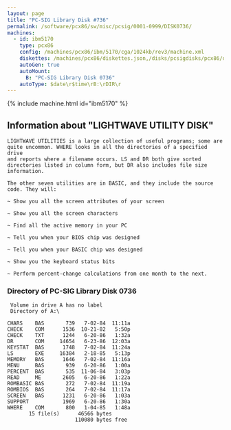 ```yaml
---
layout: page
title: "PC-SIG Library Disk #736"
permalink: /software/pcx86/sw/misc/pcsig/0001-0999/DISK0736/
machines:
  - id: ibm5170
    type: pcx86
    config: /machines/pcx86/ibm/5170/cga/1024kb/rev3/machine.xml
    diskettes: /machines/pcx86/diskettes.json,/disks/pcsigdisks/pcx86/diskettes.json
    autoGen: true
    autoMount:
      B: "PC-SIG Library Disk 0736"
    autoType: $date\r$time\rB:\rDIR\r
---
```


{% include machine.html id="ibm5170" %}

## Information about "LIGHTWAVE UTILITY DISK"

    LIGHTWAVE UTILITIES is a large collection of useful programs; some are
    quite uncommon. WHERE looks in all the directories of a specified drive
    and reports where a filename occurs. LS and DR both give sorted
    directories listed in column form, but DR also includes file size
    information.
    
    The other seven utilities are in BASIC, and they include the source
    code. They will:
    
    ~ Show you all the screen attributes of your screen
    
    ~ Show you all the screen characters
    
    ~ Find all the active memory in your PC
    
    ~ Tell you when your BIOS chip was designed
    
    ~ Tell you when your BASIC chip was designed
    
    ~ Show you the keyboard status bits
    
    ~ Perform percent-change calculations from one month to the next.

### Directory of PC-SIG Library Disk 0736

     Volume in drive A has no label
     Directory of A:\

    CHARS    BAS       739   7-02-84  11:11a
    CHECK    COM      1536  10-21-82   5:50p
    CHECK    TXT      1244   6-20-86   1:32a
    DR       COM     14654   6-23-86  12:03a
    KEYSTAT  BAS      1748   7-02-84  11:24a
    LS       EXE     16384   2-18-85   5:13p
    MEMORY   BAS      1646   7-02-84  11:16a
    MENU     BAS       939   6-20-86   1:00a
    PERCENT  BAS       535  11-06-84   3:03p
    READ     ME       2605   6-20-86   1:22a
    ROMBASIC BAS       272   7-02-84  11:19a
    ROMBIOS  BAS       264   7-02-84  11:17a
    SCREEN   BAS      1231   6-20-86   1:03a
    SUPPORT           1969   6-20-86   1:30a
    WHERE    COM       800   1-04-85   1:48a
           15 file(s)      46566 bytes
                          110080 bytes free
